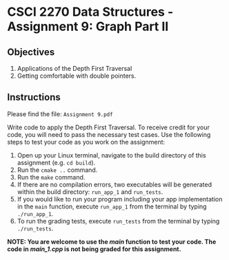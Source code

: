 
# CSCI 2270 Data Structures - Assignment 9: Graph Part II

## Objectives

1. Applications of the Depth First Traversal
2. Getting comfortable with double pointers.

## Instructions

Please find the file: `Assignment 9.pdf`

Write code to apply the Depth First Traversal. To receive credit for your code, you will need to pass the necessary test cases. Use the following steps to test your code as you work on the assignment:

 1. Open up your Linux terminal, navigate to the build directory of this assignment (e.g. `cd build`).
 2. Run the `cmake ..` command.
 3. Run the `make` command.
 4. If there are no compilation errors, two executables will be generated within the build directory: `run_app_1` and `run_tests`.
 5. If you would like to run your program including your app implementation in the `main` function, execute `run_app_1` from the terminal by typing `./run_app_1`.
 6. To run the grading tests, execute `run_tests` from the terminal by typing `./run_tests`. 

**NOTE: You are welcome to use the *main* function to test your code. The code in *main_1.cpp* is not being graded for this assignment.**

